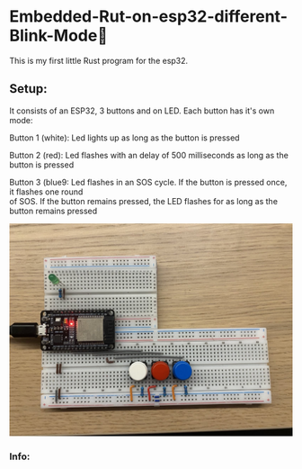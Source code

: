 # Embedded-Rut-on-esp32-different-Blink-Mode:crab:

This is my first little Rust program for the esp32. 
## Setup:
It consists of an ESP32, 3 buttons and on LED. Each button has it's own mode:

Button 1 (white): Led lights up as long as the button is pressed

Button 2 (red): Led flashes with an delay of 500 milliseconds as long as the button is pressed

Button 3 (blue9: Led flashes in an SOS cycle. If the button is pressed once, it flashes one round<br>
                 of SOS. If the button remains pressed, the LED flashes for as long as the button remains pressed

![Setup](images/1.jpg)

### Info:
[The Rust Programming Language]: https://doc.rust-lang.org/stable/book/
[Embedded Rust(no_std) on Espressif]: https://docs.esp-rs.org/no_std-training/01_intro.html
[esp-hal]:https://docs.espressif.com/projects/rust/esp-hal/1.0.0-beta.1/esp32/esp_hal/index.html
[esp_println]: https://docs.espressif.com/projects/rust/esp-println/0.14.0/esp_println/

